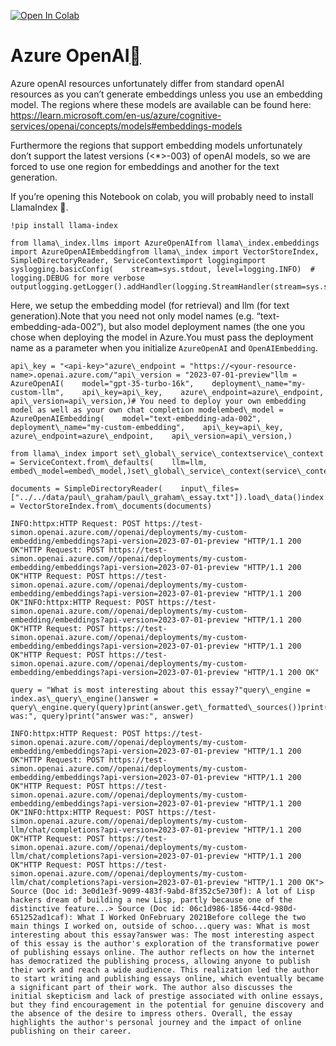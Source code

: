 [![Open In Colab](https://colab.research.google.com/assets/colab-badge.svg)](https://colab.research.google.com/github/jerryjliu/llama_index/blob/main/docs/examples/customization/llms/AzureOpenAI.ipynb)

Azure OpenAI[](#azure-openai "Permalink to this heading")
==========================================================

Azure openAI resources unfortunately differ from standard openAI resources as you can’t generate embeddings unless you use an embedding model. The regions where these models are available can be found here: https://learn.microsoft.com/en-us/azure/cognitive-services/openai/concepts/models#embeddings-models

Furthermore the regions that support embedding models unfortunately don’t support the latest versions (<\*>-003) of openAI models, so we are forced to use one region for embeddings and another for the text generation.

If you’re opening this Notebook on colab, you will probably need to install LlamaIndex 🦙.


```
!pip install llama-index
```

```
from llama\_index.llms import AzureOpenAIfrom llama\_index.embeddings import AzureOpenAIEmbeddingfrom llama\_index import VectorStoreIndex, SimpleDirectoryReader, ServiceContextimport loggingimport syslogging.basicConfig(    stream=sys.stdout, level=logging.INFO)  # logging.DEBUG for more verbose outputlogging.getLogger().addHandler(logging.StreamHandler(stream=sys.stdout))
```
Here, we setup the embedding model (for retrieval) and llm (for text generation).Note that you need not only model names (e.g. “text-embedding-ada-002”), but also model deployment names (the one you chose when deploying the model in Azure.You must pass the deployment name as a parameter when you initialize `AzureOpenAI` and `OpenAIEmbedding`.


```
api\_key = "<api-key>"azure\_endpoint = "https://<your-resource-name>.openai.azure.com/"api\_version = "2023-07-01-preview"llm = AzureOpenAI(    model="gpt-35-turbo-16k",    deployment\_name="my-custom-llm",    api\_key=api\_key,    azure\_endpoint=azure\_endpoint,    api\_version=api\_version,)# You need to deploy your own embedding model as well as your own chat completion modelembed\_model = AzureOpenAIEmbedding(    model="text-embedding-ada-002",    deployment\_name="my-custom-embedding",    api\_key=api\_key,    azure\_endpoint=azure\_endpoint,    api\_version=api\_version,)
```

```
from llama\_index import set\_global\_service\_contextservice\_context = ServiceContext.from\_defaults(    llm=llm,    embed\_model=embed\_model,)set\_global\_service\_context(service\_context)
```

```
documents = SimpleDirectoryReader(    input\_files=["../../data/paul\_graham/paul\_graham\_essay.txt"]).load\_data()index = VectorStoreIndex.from\_documents(documents)
```

```
INFO:httpx:HTTP Request: POST https://test-simon.openai.azure.com//openai/deployments/my-custom-embedding/embeddings?api-version=2023-07-01-preview "HTTP/1.1 200 OK"HTTP Request: POST https://test-simon.openai.azure.com//openai/deployments/my-custom-embedding/embeddings?api-version=2023-07-01-preview "HTTP/1.1 200 OK"HTTP Request: POST https://test-simon.openai.azure.com//openai/deployments/my-custom-embedding/embeddings?api-version=2023-07-01-preview "HTTP/1.1 200 OK"INFO:httpx:HTTP Request: POST https://test-simon.openai.azure.com//openai/deployments/my-custom-embedding/embeddings?api-version=2023-07-01-preview "HTTP/1.1 200 OK"HTTP Request: POST https://test-simon.openai.azure.com//openai/deployments/my-custom-embedding/embeddings?api-version=2023-07-01-preview "HTTP/1.1 200 OK"HTTP Request: POST https://test-simon.openai.azure.com//openai/deployments/my-custom-embedding/embeddings?api-version=2023-07-01-preview "HTTP/1.1 200 OK"
```

```
query = "What is most interesting about this essay?"query\_engine = index.as\_query\_engine()answer = query\_engine.query(query)print(answer.get\_formatted\_sources())print("query was:", query)print("answer was:", answer)
```

```
INFO:httpx:HTTP Request: POST https://test-simon.openai.azure.com//openai/deployments/my-custom-embedding/embeddings?api-version=2023-07-01-preview "HTTP/1.1 200 OK"HTTP Request: POST https://test-simon.openai.azure.com//openai/deployments/my-custom-embedding/embeddings?api-version=2023-07-01-preview "HTTP/1.1 200 OK"HTTP Request: POST https://test-simon.openai.azure.com//openai/deployments/my-custom-embedding/embeddings?api-version=2023-07-01-preview "HTTP/1.1 200 OK"INFO:httpx:HTTP Request: POST https://test-simon.openai.azure.com//openai/deployments/my-custom-llm/chat/completions?api-version=2023-07-01-preview "HTTP/1.1 200 OK"HTTP Request: POST https://test-simon.openai.azure.com//openai/deployments/my-custom-llm/chat/completions?api-version=2023-07-01-preview "HTTP/1.1 200 OK"HTTP Request: POST https://test-simon.openai.azure.com//openai/deployments/my-custom-llm/chat/completions?api-version=2023-07-01-preview "HTTP/1.1 200 OK"> Source (Doc id: 3e0d1e3f-9099-483f-9abd-8f352c5e730f): A lot of Lisp hackers dream of building a new Lisp, partly because one of the distinctive feature...> Source (Doc id: 06c1d986-1856-44cd-980d-651252ad1caf): What I Worked OnFebruary 2021Before college the two main things I worked on, outside of schoo...query was: What is most interesting about this essay?answer was: The most interesting aspect of this essay is the author's exploration of the transformative power of publishing essays online. The author reflects on how the internet has democratized the publishing process, allowing anyone to publish their work and reach a wide audience. This realization led the author to start writing and publishing essays online, which eventually became a significant part of their work. The author also discusses the initial skepticism and lack of prestige associated with online essays, but they find encouragement in the potential for genuine discovery and the absence of the desire to impress others. Overall, the essay highlights the author's personal journey and the impact of online publishing on their career.
```
